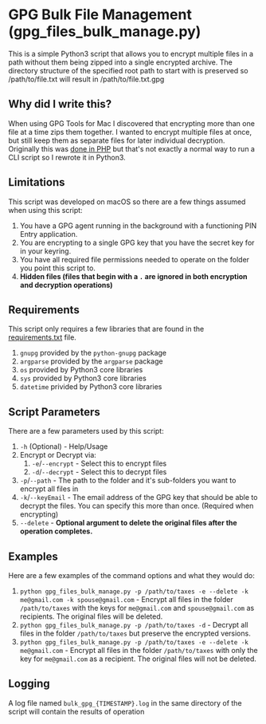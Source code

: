 GPG Bulk File Management (gpg_files_bulk_manage.py)
==============================
This is a simple Python3 script that allows you to encrypt multiple files in a path without them being zipped into a single encrypted archive.
The directory structure of the specified root path to start with is preserved so /path/to/file.txt will result in /path/to/file.txt.gpg


Why did I write this?
---------------------
When using GPG Tools for Mac I discovered that encrypting more than one file at a time zips them together.
I wanted to encrypt multiple files at once, but still keep them as separate files for later individual decryption.  
Originally this was [done in PHP](https://github.com/ahrenstein/GPG2-Bulk-File-Encryptor) but that's not exactly a normal way to run a CLI script so I rewrote it in Python3.

Limitations
-----------
This script was developed on macOS so there are a few things assumed when using this script:

1. You have a GPG agent running in the background with a functioning PIN Entry application.
2. You are encrypting to a single GPG key that you have the secret key for in your keyring.
3. You have all required file permissions needed to operate on the folder you point this script to.
4. **Hidden files (files that begin with a `.` are ignored in both encryption and decryption operations)**

Requirements
------------
This script only requires a few libraries that are found in the [requirements.txt](SourceCode/requirements.txt) file.

1. `gnupg` provided by the `python-gnupg` package
2. `argparse` provided by the `argparse` package
3. `os` provided by Python3 core libraries
4. `sys` provided by Python3 core libraries
5. `datetime` privided by Python3 core libraries

Script Parameters
------------
There are a few parameters used by this script:

1. `-h` (Optional) - Help/Usage
2. Encrypt or Decrypt via:
    1. `-e`/`--encrypt` - Select this to encrypt files
    2. `-d`/`--decrypt` - Select this to decrypt files
3. `-p`/`--path` - The path to the folder and it's sub-folders you want to encrypt all files in
4. `-k`/`--keyEmail` - The email address of the GPG key that should be able to decrypt the files. You can specify
this more than once. (Required when encrypting)
5. `--delete` - **Optional argument to delete the original files after the operation completes.**


Examples
--------
Here are a few examples of the command options and what they would do:

1. `python gpg_files_bulk_manage.py -p /path/to/taxes -e --delete -k me@gmail.com -k spouse@gmail.com` - Encrypt all files
in the folder `/path/to/taxes` with the keys for `me@gmail.com` and `spouse@gmail.com` as recipients. The original files
will be deleted.
2. `python gpg_files_bulk_manage.py -p /path/to/taxes -d` - Decrypt all files in the folder `/path/to/taxes` but
preserve the encrypted versions.
3. `python gpg_files_bulk_manage.py -p /path/to/taxes -e --delete -k me@gmail.com` - Encrypt all files in the folder
`/path/to/taxes` with only the key for `me@gmail.com` as a recipient. The original files will not be deleted.
 
Logging
-------
A log file named `bulk_gpg_{TIMESTAMP}.log` in the same directory of the script will contain the results of operation

